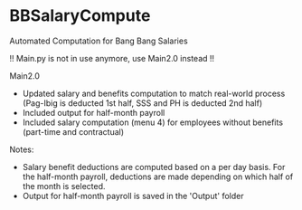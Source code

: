 # BBSalaryCompute
Automated Computation for Bang Bang Salaries

!! Main.py is not in use anymore, use Main2.0 instead !!

Main2.0
- Updated salary and benefits computation to match real-world process (Pag-Ibig is deducted 1st half, SSS and PH is deducted 2nd half)
- Included output for half-month payroll
- Included salary computation (menu 4) for employees without benefits (part-time and contractual)

Notes: 
- Salary benefit deductions are computed based on a per day basis. For the half-month payroll, deductions are made depending on which half of the month is selected. 
- Output for half-month payroll is saved in the 'Output' folder
